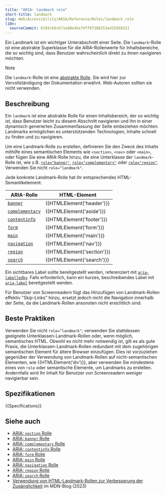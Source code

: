 ```yaml
---
title: "ARIA: landmark role"
short-title: landmark
slug: Web/Accessibility/ARIA/Reference/Roles/landmark_role
l10n:
  sourceCommit: 6193c69cb71e80e45e7dff97188253ed15d58321
---
```


Ein Landmark ist ein wichtiger Unterabschnitt einer Seite. Die `landmark`-Rolle ist eine abstrakte Superklasse für die ARIA-Rollenwerte für Inhaltsbereiche, die so wichtig sind, dass Benutzer wahrscheinlich direkt zu ihnen navigieren möchten.

> [!NOTE]
> Die `landmark`-Rolle ist eine [abstrakte Rolle](/de/docs/Web/Accessibility/ARIA/Reference/Roles#6._abstract_roles). Sie wird hier zur Vervollständigung der Dokumentation erwähnt. Web-Autoren sollten sie nicht verwenden.

## Beschreibung

Ein `landmark` ist eine abstrakte Rolle für einen Inhaltsbereich, der so wichtig ist, dass Benutzer leicht zu diesem Abschnitt navigieren und ihn in einer dynamisch generierten Zusammenfassung der Seite einbeziehen möchten. Landmarks ermöglichen es unterstützenden Technologien, Inhalte schnell zu finden und zu navigieren.

Um eine Landmark-Rolle zu erstellen, definieren Sie den Zweck des Inhalts mithilfe eines semantischen Elements wie `<section>`, `<nav>` oder `<main>`, oder fügen Sie eine ARIA-Rolle hinzu, die eine Unterklasse der `landmark`-Rolle ist, wie z.B. [`role="banner"`](/de/docs/Web/Accessibility/ARIA/Reference/Roles/banner_role), [`role="complementary"`](/de/docs/Web/Accessibility/ARIA/Reference/Roles/complementary_role) oder [`role="region"`](/de/docs/Web/Accessibility/ARIA/Reference/Roles/region_role). Verwenden Sie nicht `role="landmark"`.

Jede konkrete Landmark-Rolle hat ihr entsprechendes HTML-Semantikelement:

| ARIA-Rolle                                                                            | HTML-Element               |
| ------------------------------------------------------------------------------------- | -------------------------- |
| [`banner`](/de/docs/Web/Accessibility/ARIA/Reference/Roles/banner_role)               | {{HTMLElement('header')}}  |
| [`complementary`](/de/docs/Web/Accessibility/ARIA/Reference/Roles/complementary_role) | {{HTMLElement('aside')}}   |
| [`contentinfo`](/de/docs/Web/Accessibility/ARIA/Reference/Roles/contentinfo_role)     | {{HTMLElement('footer')}}  |
| [`form`](/de/docs/Web/Accessibility/ARIA/Reference/Roles/form_role)                   | {{HTMLElement('form')}}    |
| [`main`](/de/docs/Web/Accessibility/ARIA/Reference/Roles/main_role)                   | {{HTMLElement('main')}}    |
| [`navigation`](/de/docs/Web/Accessibility/ARIA/Reference/Roles/navigation_role)       | {{HTMLElement('nav')}}     |
| [`region`](/de/docs/Web/Accessibility/ARIA/Reference/Roles/region_role)               | {{HTMLElement('section')}} |
| [`search`](/de/docs/Web/Accessibility/ARIA/Reference/Roles/search_role)               | {{HTMLElement('search')}}  |

Ein sichtbares Label sollte bereitgestellt werden, referenziert mit [`aria-labelledby`](/de/docs/Web/Accessibility/ARIA/Reference/Attributes/aria-labelledby). Falls erforderlich, kann ein kurzes, beschreibendes Label mit [`aria-label`](/de/docs/Web/Accessibility/ARIA/Reference/Attributes/aria-label) bereitgestellt werden.

Für Benutzer von Screenreadern fügt das Hinzufügen von Landmark-Rollen effektiv "Skip-Links" hinzu, ersetzt jedoch nicht die Navigation innerhalb der Seite, da die Landmark-Rollen ansonsten nicht ersichtlich sind.

## Beste Praktiken

Verwenden Sie nicht `role="landmark"`; verwenden Sie stattdessen geeignete Unterklassen-Landmark-Rollen oder, wenn möglich, semantisches HTML. Obwohl es nicht mehr notwendig ist, gilt es als gute Praxis, die Unterklassen-Landmark-Rollen redundant mit dem zugehörigen semantischen Element für ältere Browser einzufügen. Dies ist vorzuziehen gegenüber der Verwendung von Landmark-Rollen auf nicht-semantischen Elementen, wie {{HTMLElement('div')}}, aber verwenden Sie mindestens eines von `role` oder semantische Elemente, um Landmarks zu erstellen. Andernfalls wird Ihr Inhalt für Benutzer von Screenreadern weniger navigierbar sein.

## Spezifikationen

{{Specifications}}

## Siehe auch

- [ARIA: `section` Rolle](/de/docs/Web/Accessibility/ARIA/Reference/Roles/section_role)
- [ARIA: `banner` Rolle](/de/docs/Web/Accessibility/ARIA/Reference/Roles/banner_role)
- [ARIA: `complementary` Rolle](/de/docs/Web/Accessibility/ARIA/Reference/Roles/complementary_role)
- [ARIA: `contentinfo` Rolle](/de/docs/Web/Accessibility/ARIA/Reference/Roles/contentinfo_role)
- [ARIA: `form` Rolle](/de/docs/Web/Accessibility/ARIA/Reference/Roles/form_role)
- [ARIA: `main` Rolle](/de/docs/Web/Accessibility/ARIA/Reference/Roles/main_role)
- [ARIA: `navigation` Rolle](/de/docs/Web/Accessibility/ARIA/Reference/Roles/navigation_role)
- [ARIA: `region` Rolle](/de/docs/Web/Accessibility/ARIA/Reference/Roles/region_role)
- [ARIA: `search` Rolle](/de/docs/Web/Accessibility/ARIA/Reference/Roles/search_role)
- [Verwendung von HTML-Landmark-Rollen zur Verbesserung der Zugänglichkeit](/en-US/blog/aria-accessibility-html-landmark-roles/) im MDN-Blog (2023)
